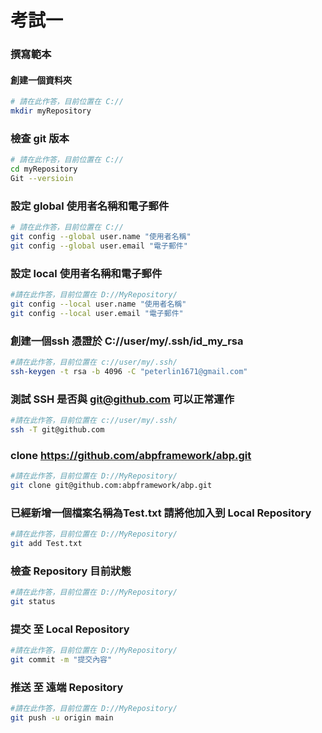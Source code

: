 # 考試一


### 撰寫範本
#### 創建一個資料夾
``` bash
# 請在此作答，目前位置在 C://
mkdir myRepository
```

### 檢查 git 版本

``` bash
# 請在此作答，目前位置在 C://
cd myRepository
Git --versioin
```

### 設定 global 使用者名稱和電子郵件

``` bash
# 請在此作答，目前位置在 C://
git config --global user.name "使用者名稱"
git config --global user.email "電子郵件"
```

### 設定 local 使用者名稱和電子郵件
``` bash
#請在此作答，目前位置在 D://MyRepository/
git config --local user.name "使用者名稱"
git config --local user.email "電子郵件"
````

### 創建一個ssh 憑證於 C://user/my/.ssh/id_my_rsa
``` bash
#請在此作答，目前位置在 c://user/my/.ssh/
ssh-keygen -t rsa -b 4096 -C "peterlin1671@gmail.com"
````

### 測試 SSH 是否與 git@github.com 可以正常運作
``` bash
#請在此作答，目前位置在 c://user/my/.ssh/
ssh -T git@github.com
````

### clone https://github.com/abpframework/abp.git
``` bash
#請在此作答，目前位置在 D://MyRepository/
git clone git@github.com:abpframework/abp.git
````

### 已經新增一個檔案名稱為Test.txt 請將他加入到 Local Repository
``` bash
#請在此作答，目前位置在 D://MyRepository/
git add Test.txt
````

### 檢查 Repository 目前狀態
``` bash
#請在此作答，目前位置在 D://MyRepository/
git status
````

### 提交 至 Local Repository
``` bash
#請在此作答，目前位置在 D://MyRepository/
git commit -m "提交內容"
````

### 推送 至 遠端 Repository
``` bash
#請在此作答，目前位置在 D://MyRepository/
git push -u origin main
````

